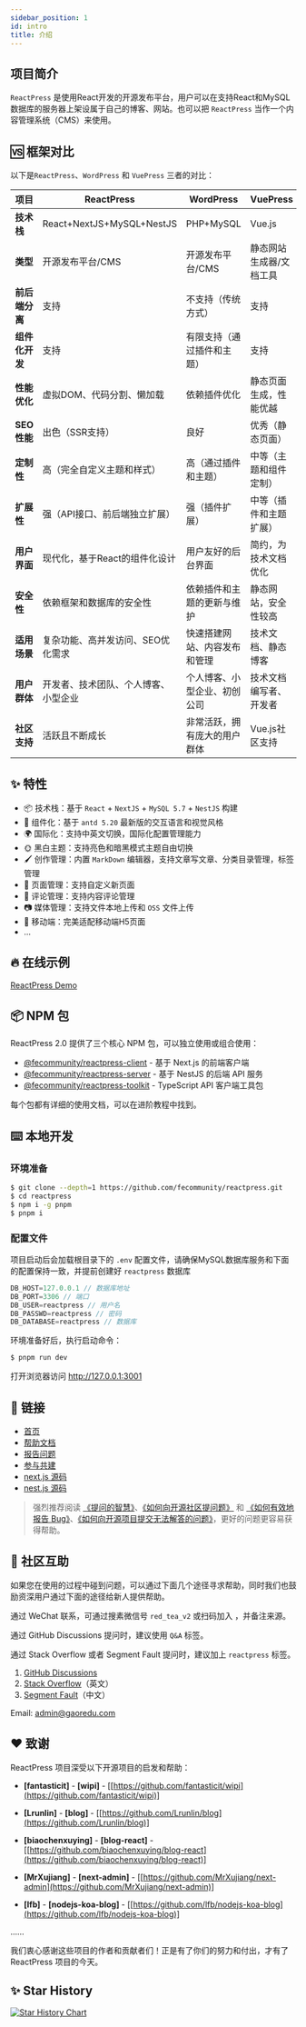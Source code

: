 ```yaml
---
sidebar_position: 1
id: intro
title: 介绍
---
```


## 项目简介

`ReactPress` 是使用React开发的开源发布平台，用户可以在支持React和MySQL数据库的服务器上架设属于自己的博客、网站。也可以把 `ReactPress` 当作一个内容管理系统（CMS）来使用。


## 🆚 框架对比

以下是`ReactPress`、`WordPress` 和 `VuePress` 三者的对比：

| 项目 | ReactPress | WordPress | VuePress |
| --- | --- | --- | --- |
| **技术栈** | React+NextJS+MySQL+NestJS | PHP+MySQL | Vue.js |
| **类型** | 开源发布平台/CMS | 开源发布平台/CMS | 静态网站生成器/文档工具 |
| **前后端分离** | 支持 | 不支持（传统方式） | 支持 |
| **组件化开发** | 支持 | 有限支持（通过插件和主题） | 支持 |
| **性能优化** | 虚拟DOM、代码分割、懒加载 | 依赖插件优化 | 静态页面生成，性能优越 |
| **SEO性能** | 出色（SSR支持） | 良好 | 优秀（静态页面） |
| **定制性** | 高（完全自定义主题和样式） | 高（通过插件和主题） | 中等（主题和组件定制） |
| **扩展性** | 强（API接口、前后端独立扩展） | 强（插件扩展） | 中等（插件和主题扩展） |
| **用户界面** | 现代化，基于React的组件化设计 | 用户友好的后台界面 | 简约，为技术文档优化 |
| **安全性** | 依赖框架和数据库的安全性 | 依赖插件和主题的更新与维护 | 静态网站，安全性较高 |
| **适用场景** | 复杂功能、高并发访问、SEO优化需求 | 快速搭建网站、内容发布和管理 | 技术文档、静态博客 |
| **用户群体** | 开发者、技术团队、个人博客、小型企业 | 个人博客、小型企业、初创公司 | 技术文档编写者、开发者 |
| **社区支持** | 活跃且不断成长 | 非常活跃，拥有庞大的用户群体 | Vue.js社区支持 |

## ✨ 特性

- 📦 技术栈：基于 `React` + `NextJS` + `MySQL 5.7` + `NestJS` 构建
- 🌈 组件化：基于 `antd 5.20` 最新版的交互语言和视觉风格
- 🌍 国际化：支持中英文切换，国际化配置管理能力
- 🌞 黑白主题：支持亮色和暗黑模式主题自由切换
- 🖌️ 创作管理：内置 `MarkDown` 编辑器，支持文章写文章、分类目录管理，标签管理
- 📃 页面管理：支持自定义新页面
- 💬 评论管理：支持内容评论管理
- 📷️ 媒体管理：支持文件本地上传和 `OSS` 文件上传
- 📱 移动端：完美适配移动端H5页面
- ...

## 🔥 在线示例

[ReactPress Demo](https://blog.gaoredu.com/)

## 📦 NPM 包

ReactPress 2.0 提供了三个核心 NPM 包，可以独立使用或组合使用：

- [@fecommunity/reactpress-client](./tutorial-extras/client-package) - 基于 Next.js 的前端客户端
- [@fecommunity/reactpress-server](./tutorial-extras/server-package) - 基于 NestJS 的后端 API 服务
- [@fecommunity/reactpress-toolkit](./tutorial-extras/toolkit-package) - TypeScript API 客户端工具包

每个包都有详细的使用文档，可以在进阶教程中找到。

## ⌨️ 本地开发

### 环境准备
```bash
$ git clone --depth=1 https://github.com/fecommunity/reactpress.git
$ cd reactpress
$ npm i -g pnpm
$ pnpm i
```

### 配置文件

项目启动后会加载根目录下的 `.env` 配置文件，请确保MySQL数据库服务和下面的配置保持一致，并提前创建好 `reactpress` 数据库

```js
DB_HOST=127.0.0.1 // 数据库地址
DB_PORT=3306 // 端口
DB_USER=reactpress // 用户名
DB_PASSWD=reactpress // 密码
DB_DATABASE=reactpress // 数据库
```

环境准备好后，执行启动命令：

```bash
$ pnpm run dev
```

打开浏览器访问 http://127.0.0.1:3001


## 🔗 链接

- [首页](https://github.com/fecommunity/reactpress)
- [帮助文档](https://blog.gaoredu.com/knowledge/c7edfecf-4f47-4bd3-ba93-093e43cf5314/bef19159-4a6f-4343-b84e-b1a636b570f8)
- [报告问题](https://github.com/fecommunity/reactpress/issues)
- [参与共建](https://github.com/fecommunity/reactpress/pulls) 
- [next.js 源码](https://github.com/vercel/next.js)
- [nest.js 源码](https://github.com/nestjs/nest)


> 强烈推荐阅读 [《提问的智慧》](https://github.com/ryanhanwu/How-To-Ask-Questions-The-Smart-Way)、[《如何向开源社区提问题》](https://github.com/seajs/seajs/issues/545) 和 [《如何有效地报告 Bug》](http://www.chiark.greenend.org.uk/%7Esgtatham/bugs-cn.html)、[《如何向开源项目提交无法解答的问题》](https://zhuanlan.zhihu.com/p/25795393)，更好的问题更容易获得帮助。

## 👥 社区互助

如果您在使用的过程中碰到问题，可以通过下面几个途径寻求帮助，同时我们也鼓励资深用户通过下面的途径给新人提供帮助。

通过 WeChat 联系，可通过搜素微信号 `red_tea_v2` 或扫码加入 ，并备注来源。

通过 GitHub Discussions 提问时，建议使用 `Q&A` 标签。

通过 Stack Overflow 或者 Segment Fault 提问时，建议加上 `reactpress` 标签。


1. [GitHub Discussions](https://github.com/ant-design/ant-design/discussions)
2. [Stack Overflow](http://stackoverflow.com/questions/tagged/antd)（英文）
3. [Segment Fault](https://segmentfault.com/t/antd)（中文）

Email: admin@gaoredu.com

## ❤️ 致谢

ReactPress 项目深受以下开源项目的启发和帮助：

- **[fantasticit]** - **[wipi]** - [[https://github.com/fantasticit/wipi](https://github.com/fantasticit/wipi)]

- **[Lrunlin]** - **[blog]** - [[https://github.com/Lrunlin/blog](https://github.com/Lrunlin/blog)]

- **[biaochenxuying]** - **[blog-react]** - [[https://github.com/biaochenxuying/blog-react](https://github.com/biaochenxuying/blog-react)]

- **[MrXujiang]** - **[next-admin]** - [[https://github.com/MrXujiang/next-admin](https://github.com/MrXujiang/next-admin)]

- **[lfb]** - **[nodejs-koa-blog]** - [[https://github.com/lfb/nodejs-koa-blog](https://github.com/lfb/nodejs-koa-blog)]

……

我们衷心感谢这些项目的作者和贡献者们！正是有了你们的努力和付出，才有了 ReactPress 项目的今天。



## ✨ Star History

[![Star History Chart](https://api.star-history.com/svg?repos=fecommunity/reactpress&type=Date)](https://star-history.com/#fecommunity/reactpress&Date)